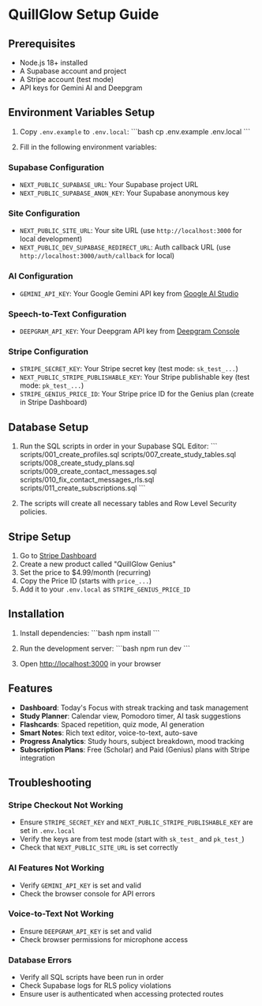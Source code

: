 # QuillGlow Setup Guide

## Prerequisites

- Node.js 18+ installed
- A Supabase account and project
- A Stripe account (test mode)
- API keys for Gemini AI and Deepgram

## Environment Variables Setup

1. Copy `.env.example` to `.env.local`:
   \`\`\`bash
   cp .env.example .env.local
   \`\`\`

2. Fill in the following environment variables:

### Supabase Configuration
- `NEXT_PUBLIC_SUPABASE_URL`: Your Supabase project URL
- `NEXT_PUBLIC_SUPABASE_ANON_KEY`: Your Supabase anonymous key

### Site Configuration
- `NEXT_PUBLIC_SITE_URL`: Your site URL (use `http://localhost:3000` for local development)
- `NEXT_PUBLIC_DEV_SUPABASE_REDIRECT_URL`: Auth callback URL (use `http://localhost:3000/auth/callback` for local)

### AI Configuration
- `GEMINI_API_KEY`: Your Google Gemini API key from [Google AI Studio](https://makersuite.google.com/app/apikey)

### Speech-to-Text Configuration
- `DEEPGRAM_API_KEY`: Your Deepgram API key from [Deepgram Console](https://console.deepgram.com/)

### Stripe Configuration
- `STRIPE_SECRET_KEY`: Your Stripe secret key (test mode: `sk_test_...`)
- `NEXT_PUBLIC_STRIPE_PUBLISHABLE_KEY`: Your Stripe publishable key (test mode: `pk_test_...`)
- `STRIPE_GENIUS_PRICE_ID`: Your Stripe price ID for the Genius plan (create in Stripe Dashboard)

## Database Setup

1. Run the SQL scripts in order in your Supabase SQL Editor:
   \`\`\`
   scripts/001_create_profiles.sql
   scripts/007_create_study_tables.sql
   scripts/008_create_study_plans.sql
   scripts/009_create_contact_messages.sql
   scripts/010_fix_contact_messages_rls.sql
   scripts/011_create_subscriptions.sql
   \`\`\`

2. The scripts will create all necessary tables and Row Level Security policies.

## Stripe Setup

1. Go to [Stripe Dashboard](https://dashboard.stripe.com/test/products)
2. Create a new product called "QuillGlow Genius"
3. Set the price to $4.99/month (recurring)
4. Copy the Price ID (starts with `price_...`)
5. Add it to your `.env.local` as `STRIPE_GENIUS_PRICE_ID`

## Installation

1. Install dependencies:
   \`\`\`bash
   npm install
   \`\`\`

2. Run the development server:
   \`\`\`bash
   npm run dev
   \`\`\`

3. Open [http://localhost:3000](http://localhost:3000) in your browser

## Features

- **Dashboard**: Today's Focus with streak tracking and task management
- **Study Planner**: Calendar view, Pomodoro timer, AI task suggestions
- **Flashcards**: Spaced repetition, quiz mode, AI generation
- **Smart Notes**: Rich text editor, voice-to-text, auto-save
- **Progress Analytics**: Study hours, subject breakdown, mood tracking
- **Subscription Plans**: Free (Scholar) and Paid (Genius) plans with Stripe integration

## Troubleshooting

### Stripe Checkout Not Working
- Ensure `STRIPE_SECRET_KEY` and `NEXT_PUBLIC_STRIPE_PUBLISHABLE_KEY` are set in `.env.local`
- Verify the keys are from test mode (start with `sk_test_` and `pk_test_`)
- Check that `NEXT_PUBLIC_SITE_URL` is set correctly

### AI Features Not Working
- Verify `GEMINI_API_KEY` is set and valid
- Check the browser console for API errors

### Voice-to-Text Not Working
- Ensure `DEEPGRAM_API_KEY` is set and valid
- Check browser permissions for microphone access

### Database Errors
- Verify all SQL scripts have been run in order
- Check Supabase logs for RLS policy violations
- Ensure user is authenticated when accessing protected routes
